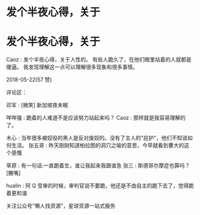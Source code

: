# 发个半夜心得，关于

# 发个半夜心得，关于

Caoz : 发个半夜心得，关于人性的。 有些人跪久了，在他们眼里站着的人就都是傻逼。 我发现理解这一点可以理解很多现象和很多事情。

2018-05-22(57 赞)

评论区：

邓军 : [微笑] 新加坡夜未眠

咩咩强 : 跪着的人难道不是应该努力站起来吗？ Caoz : 那样就是我容易理解的了。

木心 : 当年很多被奴役的黑人是反对废奴的。没有了主人的"庇护"，他们不知该如何生活。 张五哥 : 昨天刚刚知道柏拉图的洞穴之喻的意思，今早就看到曹大的这个感慨

草原 : 有一句话:一直跪着生，谁让我起来我跟谁急 张三 : 斯德哥尔摩症也算吗？[撇嘴]

hualin : 阿 Q 受审的时候，审判官说不要跪，他还是不由自主的跪下去了，觉得跪着更和谐

关注公众号"懒人找资源"，星球资源一站式服务